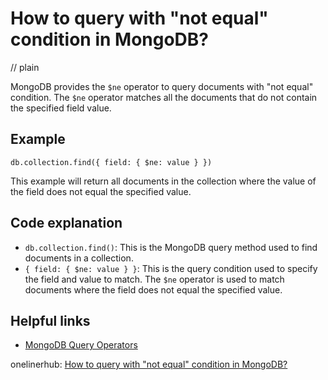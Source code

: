 # How to query with "not equal" condition in MongoDB?
// plain

MongoDB provides the `$ne` operator to query documents with "not equal" condition. The `$ne` operator matches all the documents that do not contain the specified field value.

## Example

```
db.collection.find({ field: { $ne: value } })
```

This example will return all documents in the collection where the value of the field does not equal the specified value.

## Code explanation

- `db.collection.find()`: This is the MongoDB query method used to find documents in a collection.
- `{ field: { $ne: value } }`: This is the query condition used to specify the field and value to match. The `$ne` operator is used to match documents where the field does not equal the specified value.

## Helpful links
- [MongoDB Query Operators](https://docs.mongodb.com/manual/reference/operator/query/)

onelinerhub: [How to query with "not equal" condition in MongoDB?](https://onelinerhub.com/mongodb/how-to-query-with--not-equal--condition-in-mongodb)
